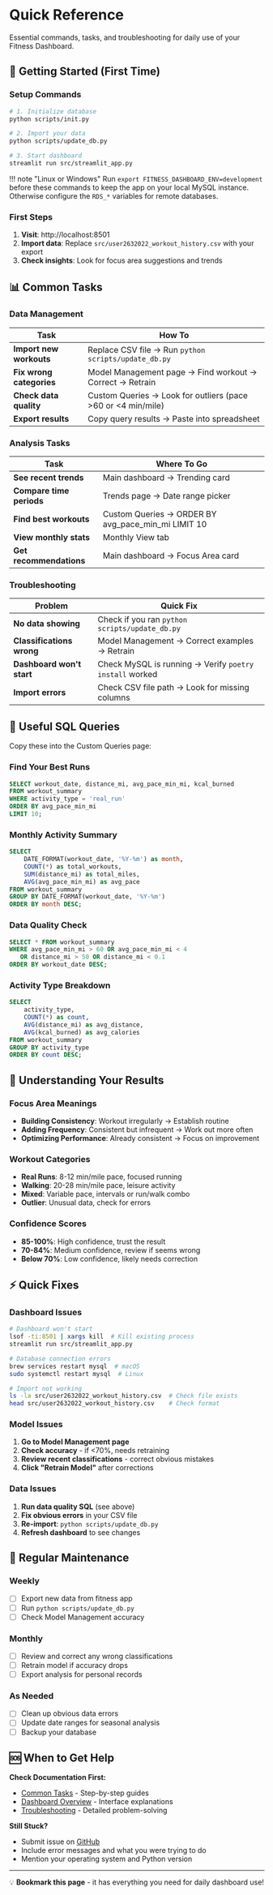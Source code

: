 # Quick Reference

Essential commands, tasks, and troubleshooting for daily use of your Fitness Dashboard.

## 🚀 Getting Started (First Time)

### Setup Commands
```bash
# 1. Initialize database
python scripts/init.py

# 2. Import your data
python scripts/update_db.py

# 3. Start dashboard
streamlit run src/streamlit_app.py
```

!!! note "Linux or Windows"
    Run `export FITNESS_DASHBOARD_ENV=development` before these commands to keep the app on your local MySQL instance. Otherwise configure the `RDS_*` variables for remote databases.

### First Steps
1. **Visit**: http://localhost:8501
2. **Import data**: Replace `src/user2632022_workout_history.csv` with your export
3. **Check insights**: Look for focus area suggestions and trends

## 📊 Common Tasks

### Data Management
| Task | How To |
|------|--------|
| **Import new workouts** | Replace CSV file → Run `python scripts/update_db.py` |
| **Fix wrong categories** | Model Management page → Find workout → Correct → Retrain |
| **Check data quality** | Custom Queries → Look for outliers (pace >60 or <4 min/mile) |
| **Export results** | Copy query results → Paste into spreadsheet |

### Analysis Tasks
| Task | Where To Go |
|------|-------------|
| **See recent trends** | Main dashboard → Trending card |
| **Compare time periods** | Trends page → Date range picker |
| **Find best workouts** | Custom Queries → ORDER BY avg_pace_min_mi LIMIT 10 |
| **View monthly stats** | Monthly View tab |
| **Get recommendations** | Main dashboard → Focus Area card |

### Troubleshooting
| Problem | Quick Fix |
|---------|-----------|
| **No data showing** | Check if you ran `python scripts/update_db.py` |
| **Classifications wrong** | Model Management → Correct examples → Retrain |
| **Dashboard won't start** | Check MySQL is running → Verify `poetry install` worked |
| **Import errors** | Check CSV file path → Look for missing columns |

## 🔧 Useful SQL Queries

Copy these into the Custom Queries page:

### Find Your Best Runs
```sql
SELECT workout_date, distance_mi, avg_pace_min_mi, kcal_burned
FROM workout_summary
WHERE activity_type = 'real_run'
ORDER BY avg_pace_min_mi
LIMIT 10;
```

### Monthly Activity Summary
```sql
SELECT
    DATE_FORMAT(workout_date, '%Y-%m') as month,
    COUNT(*) as total_workouts,
    SUM(distance_mi) as total_miles,
    AVG(avg_pace_min_mi) as avg_pace
FROM workout_summary
GROUP BY DATE_FORMAT(workout_date, '%Y-%m')
ORDER BY month DESC;
```

### Data Quality Check
```sql
SELECT * FROM workout_summary
WHERE avg_pace_min_mi > 60 OR avg_pace_min_mi < 4
   OR distance_mi > 50 OR distance_mi < 0.1
ORDER BY workout_date DESC;
```

### Activity Type Breakdown
```sql
SELECT
    activity_type,
    COUNT(*) as count,
    AVG(distance_mi) as avg_distance,
    AVG(kcal_burned) as avg_calories
FROM workout_summary
GROUP BY activity_type
ORDER BY count DESC;
```

## 🎯 Understanding Your Results

### Focus Area Meanings
- **Building Consistency**: Workout irregularly → Establish routine
- **Adding Frequency**: Consistent but infrequent → Work out more often
- **Optimizing Performance**: Already consistent → Focus on improvement

### Workout Categories
- **Real Runs**: 8-12 min/mile pace, focused running
- **Walking**: 20-28 min/mile pace, leisure activity
- **Mixed**: Variable pace, intervals or run/walk combo
- **Outlier**: Unusual data, check for errors

### Confidence Scores
- **85-100%**: High confidence, trust the result
- **70-84%**: Medium confidence, review if seems wrong
- **Below 70%**: Low confidence, likely needs correction

## ⚡ Quick Fixes

### Dashboard Issues
```bash
# Dashboard won't start
lsof -ti:8501 | xargs kill  # Kill existing process
streamlit run src/streamlit_app.py

# Database connection errors
brew services restart mysql  # macOS
sudo systemctl restart mysql  # Linux

# Import not working
ls -la src/user2632022_workout_history.csv  # Check file exists
head src/user2632022_workout_history.csv    # Check format
```

### Model Issues
1. **Go to Model Management page**
2. **Check accuracy** - if <70%, needs retraining
3. **Review recent classifications** - correct obvious mistakes
4. **Click "Retrain Model"** after corrections

### Data Issues
1. **Run data quality SQL** (see above)
2. **Fix obvious errors** in your CSV file
3. **Re-import**: `python scripts/update_db.py`
4. **Refresh dashboard** to see changes

## 📝 Regular Maintenance

### Weekly
- [ ] Export new data from fitness app
- [ ] Run `python scripts/update_db.py`
- [ ] Check Model Management accuracy

### Monthly
- [ ] Review and correct any wrong classifications
- [ ] Retrain model if accuracy drops
- [ ] Export analysis for personal records

### As Needed
- [ ] Clean up obvious data errors
- [ ] Update date ranges for seasonal analysis
- [ ] Backup your database

## 🆘 When to Get Help

**Check Documentation First:**
- [Common Tasks](user-journeys.md) - Step-by-step guides
- [Dashboard Overview](dashboard-overview.md) - Interface explanations
- [Troubleshooting](../reference/troubleshooting.md) - Detailed problem-solving

**Still Stuck?**
- Submit issue on [GitHub](https://github.com/dagny099/fitness-dashboard/issues)
- Include error messages and what you were trying to do
- Mention your operating system and Python version

---

💡 **Bookmark this page** - it has everything you need for daily dashboard use!

